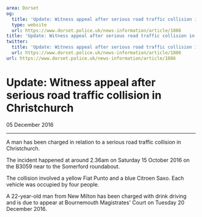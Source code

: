 ```yaml
area: Dorset
og:
  title: 'Update: Witness appeal after serious road traffic collision in Christchurch'
  type: website
  url: https://www.dorset.police.uk/news-information/article/1886
title: 'Update: Witness appeal after serious road traffic collision in Christchurch |'
twitter:
  title: 'Update: Witness appeal after serious road traffic collision in Christchurch'
  url: https://www.dorset.police.uk/news-information/article/1886
url: https://www.dorset.police.uk/news-information/article/1886
```

# Update: Witness appeal after serious road traffic collision in Christchurch

05 December 2016

* * *

A man has been charged in relation to a serious road traffic collision in Christchurch.

The incident happened at around 2.36am on Saturday 15 October 2016 on the B3059 near to the Somerford roundabout.

The collision involved a yellow Fiat Punto and a blue Citroen Saxo. Each vehicle was occupied by four people.

A 22-year-old man from New Milton has been charged with drink driving and is due to appear at Bournemouth Magistrates' Court on Tuesday 20 December 2016.
